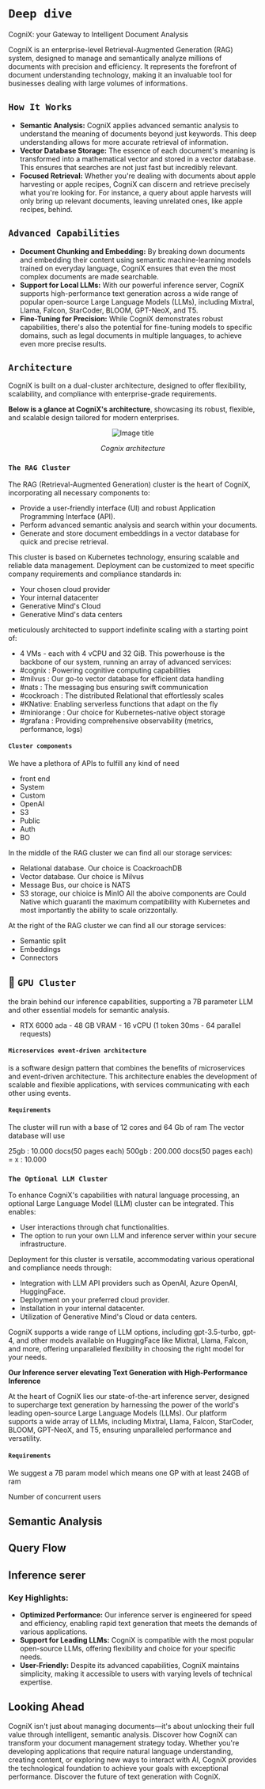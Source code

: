 # `Deep dive`
CogniX: your Gateway to Intelligent Document Analysis

CogniX is an enterprise-level Retrieval-Augmented Generation (RAG) system, designed to manage and semantically analyze millions of documents with precision and efficiency. It represents the forefront of document understanding technology, making it an invaluable tool for businesses dealing with large volumes of informations.

## `How It Works`
- **Semantic Analysis:** CogniX applies advanced semantic analysis to understand the meaning of documents beyond just keywords. This deep understanding allows for more accurate retrieval of information.
- **Vector Database Storage:** The essence of each document's meaning is transformed into a mathematical vector and stored in a vector database. This ensures that searches are not just fast but incredibly relevant.
- **Focused Retrieval:** Whether you're dealing with documents about apple harvesting or apple recipes, CogniX can discern and retrieve precisely what you're looking for. For instance, a query about apple harvests will only bring up relevant documents, leaving unrelated ones, like apple recipes, behind.


## `Advanced Capabilities`
- **Document Chunking and Embedding:** By breaking down documents and embedding their content using semantic machine-learning models trained on everyday language, CogniX ensures that even the most complex documents are made searchable.
- **Support for Local LLMs:** With our powerful inference server, CogniX supports high-performance text generation across a wide range of popular open-source Large Language Models (LLMs), including Mixtral, Llama, Falcon, StarCoder, BLOOM, GPT-NeoX, and T5.
- **Fine-Tuning for Precision:** While CogniX demonstrates robust capabilities, there's also the potential for fine-tuning models to specific domains, such as legal documents in multiple languages, to achieve even more precise results.

## `Architecture`

CogniX is built on a dual-cluster architecture, designed to offer flexibility, scalability, and compliance with enterprise-grade requirements. 

**Below is a glance at CogniX's architecture**, showcasing its robust, flexible, and scalable design tailored for modern enterprises.


<p align="center">
  <img src="https://github.com/gen-mind/cognix/blob/develop/docs/assets/architecture.jpg" alt="Image title" style="max-width: 100%;">
</p>
<p align="center"><em>Cognix architecture</em></p>


### `The RAG Cluster`
The RAG (Retrieval-Augmented Generation) cluster is the heart of CogniX, incorporating all necessary components to:

- Provide a user-friendly interface (UI) and robust Application Programming Interface (API).
- Perform advanced semantic analysis and search within your documents.
- Generate and store document embeddings in a vector database for quick and precise retrieval.

This cluster is based on Kubernetes technology, ensuring scalable and reliable data management. Deployment can be customized to meet specific company requirements and compliance standards in:

- Your chosen cloud provider
- Your internal datacenter
- Generative Mind's Cloud
- Generative Mind's data centers

meticulously architected to support indefinite scaling with a starting point of:
- 4 VMs - each with 4 vCPU and 32 GiB.
This powerhouse is the backbone of our system, running an array of advanced services:
- #cognix : Powering cognitive computing capabilities
- #milvus : Our go-to vector database for efficient data handling
- #nats : The messaging bus ensuring swift communication
- #cockroach : The distributed Relational that effortlessly scales
- #KNative: Enabling serverless functions that adapt on the fly
- #miniorange : Our choice for Kubernetes-native object storage
- #grafana : Providing comprehensive observability (metrics, performance, logs)

#### `Cluster components`
We have a plethora of APIs to fulfill any kind of need

- front end
- System
- Custom
- OpenAI
- S3
- Public
- Auth
- BO

In the middle of the RAG cluster we can find all our storage services:
- Relational database. Our choice is CoackroachDB
- Vector database. Our choice is Milvus
- Message Bus, our choice is NATS
- S3 storage, our chioice is MinIO
All the aboive components are Could Native which guaranti the maximum compatibility with Kubernetes and most importantly the ability to scale orizzontally.

At the right of the RAG cluster we can find all our storage services:
- Semantic split
- Embeddings
- Connectors

## 🤖 `GPU Cluster` 
the brain behind our inference capabilities, supporting a 7B parameter LLM and other essential models for semantic analysis.
- RTX 6000 ada - 48 GB VRAM - 16 vCPU (1 token 30ms - 64 parallel requests)

#### `Microservices event-driven architecture` 
is a software design pattern that combines the benefits of microservices and event-driven architecture. This architecture enables the development of scalable and flexible applications, with services communicating with each other using events.

#### `Requirements`
The cluster will run with a base of 12 cores and 64 Gb of ram
The vector database will use 

25gb : 10.000 docs(50 pages each)
500gb : 200.000 docs(50 pages each) = x : 10.000

### `The Optional LLM Cluster`
To enhance CogniX's capabilities with natural language processing, an optional Large Language Model (LLM) cluster can be integrated. This enables:

- User interactions through chat functionalities.
- The option to run your own LLM and inference server within your secure infrastructure.

Deployment for this cluster is versatile, accommodating various operational and compliance needs through:

- Integration with LLM API providers such as OpenAI, Azure OpenAI, HuggingFace.
- Deployment on your preferred cloud provider.
- Installation in your internal datacenter.
- Utilization of Generative Mind's Cloud or data centers.

CogniX supports a wide range of LLM options, including gpt-3.5-turbo, gpt-4, and other models available on HuggingFace like Mixtral, Llama, Falcon, and more, offering unparalleled flexibility in choosing the right model for your needs.


**Our Inference server elevating Text Generation with High-Performance Inference**

At the heart of CogniX lies our state-of-the-art inference server, designed to supercharge text generation by harnessing the power of the world's leading open-source Large Language Models (LLMs). Our platform supports a wide array of LLMs, including Mixtral, Llama, Falcon, StarCoder, BLOOM, GPT-NeoX, and T5, ensuring unparalleled performance and versatility.

#### `Requirements`
We suggest a 7B param model which means one GP with at least 24GB of ram

Number of concurrent users 



## Semantic Analysis

## Query Flow

## Inference serer


### Key Highlights:

- **Optimized Performance:** Our inference server is engineered for speed and efficiency, enabling rapid text generation that meets the demands of various applications.
- **Support for Leading LLMs:** CogniX is compatible with the most popular open-source LLMs, offering flexibility and choice for your specific needs.
- **User-Friendly:** Despite its advanced capabilities, CogniX maintains simplicity, making it accessible to users with varying levels of technical expertise.

## Looking Ahead
CogniX isn't just about managing documents—it's about unlocking their full value through intelligent, semantic analysis. Discover how CogniX can transform your document management strategy today.
Whether you're developing applications that require natural language understanding, creating content, or exploring new ways to interact with AI, CogniX provides the technological foundation to achieve your goals with exceptional performance. Discover the future of text generation with CogniX.

